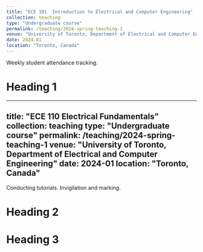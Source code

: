 ```yaml
---
title: "ECE 191  Introduction to Electrical and Computer Engineering"
collection: teaching
type: "Undergraduate course"
permalink: /teaching/2024-spring-teaching-1
venue: "University of Toronto, Department of Electrical and Computer Engineering"
date: 2024-01
location: "Toronto, Canada"
---
```


Weekly student attendance tracking. 


Heading 1
======

---
title: "ECE 110  Electrical Fundamentals"
collection: teaching
type: "Undergraduate course"
permalink: /teaching/2024-spring-teaching-1
venue: "University of Toronto, Department of Electrical and Computer Engineering"
date: 2024-01
location: "Toronto, Canada"
---

Conducting tutorials. 
Invigilation and marking.

Heading 2
======

Heading 3
======
